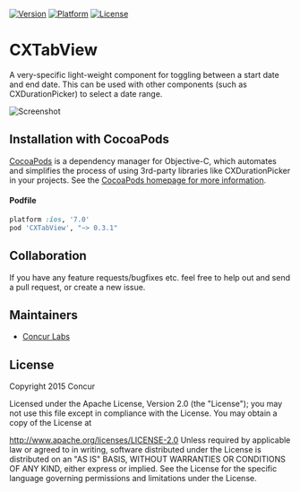 [![Version](http://img.shields.io/cocoapods/v/CXTabView.svg?style=flat)](http://cocoapods.org/?q=CXTabView) [![Platform](http://img.shields.io/cocoapods/p/CXTabView.svg?style=flat)](http://cocoapods.org/?q=CXTabView) [![License](http://img.shields.io/cocoapods/l/CXTabView.svg?style=flat)](LICENSE)

# CXTabView
A very-specific light-weight component for toggling between a start date and end date. This can be used with other components (such as CXDurationPicker) to select a date range.

![Screenshot](https://raw.github.com/concurlabs/CXTabView/master/Screenshots/Screenshot1.png)

## Installation with CocoaPods
[CocoaPods](http://cocoapods.org) is a dependency manager for Objective-C, which automates and simplifies the process of using 3rd-party libraries like CXDurationPicker in your projects. See the [CocoaPods homepage for more information](https://cocoapods.org/).

#### Podfile
```ruby
platform :ios, '7.0'
pod 'CXTabView', "~> 0.3.1"
```

## Collaboration
If you have any feature requests/bugfixes etc. feel free to help out and send a pull request, or create a new issue.

## Maintainers

- [Concur Labs](http://github.com/concurlabs)

## License

Copyright 2015 Concur

Licensed under the Apache License, Version 2.0 (the "License"); you may not use this file except in compliance with the License. You may obtain a copy of the License at

http://www.apache.org/licenses/LICENSE-2.0
Unless required by applicable law or agreed to in writing, software distributed under the License is distributed on an "AS IS" BASIS, WITHOUT WARRANTIES OR CONDITIONS OF ANY KIND, either express or implied. See the License for the specific language governing permissions and limitations under the License.
